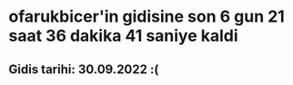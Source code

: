 # ofarukbicer'in gidisine son 6 gun 21 saat 36 dakika 41 saniye kaldi

## Gidis tarihi: 30.09.2022 :(